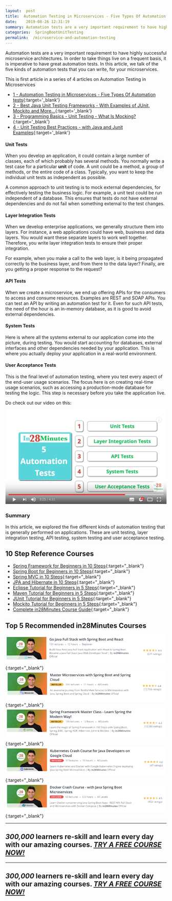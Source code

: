 ```yaml
---
layout:  post
title:  Automation Testing in Microservices - Five Types Of Automation tests
date:    2019-08-26 12:31:19
summary: Automation tests are a very important requirement to have highly successful microservice architectures. In order to take things live on a frequent basis, it is imperative to have great automation tests. In this article, we talk of the five kinds of automation tests that you can write, for your microservices.
categories:  SpringBootUnitTesting
permalink:  /microservice-and-automation-testing
---
```


Automation tests are a very important requirement to have highly successful microservice architectures. In order to take things live on a frequent basis, it is imperative to have great automation tests. In this article, we talk of the five kinds of automation tests that you can write, for your microservices.

This is first article in a series of 4 articles on Automation Testing in Microservices
- [1 - Automation Testing in Microservices - Five Types Of Automation tests](/microservice-and-automation-testing){:target='_blank'}
- [2 - Best Java Unit Testing Frameworks - With Examples of JUnit, Mockito and More...](/java-unit-testing-frameworks-with-examples-junit-mockito){:target='_blank'}
- [3 - Programming Basics - Unit Testing - What Is Mocking?](/programming-basics-introduction-to-mocking-in-unit-tests){:target='_blank'}
- [4 - Unit Testing Best Practices - with Java and Junit Examples](/unit-testing-best-practices-with-java-and-junit-examples){:target='_blank'}

#### Unit Tests

When you develop an application, it could contain a large number of classes, each of which probably has several methods. You normally write a test case for a particular **unit** of code. A unit could be a method, a group of methods, or  the entire code of a class. Typically, you want to keep the individual unit tests as independent as possible. 

A common approach to unit testing is to mock external dependencies, for effectively testing the business logic. For example, a unit test could be run independent of a database. This ensures that tests do not have external dependencies and do not fail when something external to the test changes. 

#### Layer Integration Tests

When we develop enterprise applications, we generally structure them into layers. For instance, a web applications could have  web, business and data layers. You would want these separate layers to work well together. Therefore, you write layer integration tests to ensure their proper integration. 

For example, when you make a call to the web layer, is it being propagated correctly to the business layer, and from there to the data layer? Finally, are you getting a proper response to the request? 

#### API Tests

When we create a microservice, we end up offering APIs for the consumers to access and consume resources. Examples are REST and SOAP APIs. You can test an API by writing an automation test for it. Even for such API tests, the need of the hour is an in-memory database, as it is good to avoid external dependencies.  

#### System Tests

Here is where all the systems external to our application come into the picture, during testing. You would start accounting for databases, external interfaces and other dependencies needed by your application. This is where you actually deploy your application in a real-world environment.  

#### User Acceptance Tests

This is the final level of automation testing, where you test every aspect of the end-user usage scenarios. The focus here is on creating real-time usage scenarios, such as accessing a production-mode database for testing the logic. This step is necessary before you take the application live.

Do check out our video on this:

[![image info](/images/Capture-026-02.png)](https://www.youtube.com/watch?v=kwqH1C76siE)

### Summary

In this article, we explored the five different kinds of automation testing that is generally performed on applications. These are unit testing, layer integration testing, API testing, system testing and user acceptance testing. 


## 10 Step Reference Courses

- [Spring Framework for Beginners in 10 Steps](https://courses.in28minutes.com/p/spring-framework-for-beginners){:target="_blank"}
- [Spring Boot for Beginners in 10 Steps](https://courses.in28minutes.com/p/spring-boot-for-beginners-in-10-steps){:target="_blank"}
- [Spring MVC in 10 Steps](https://www.youtube.com/watch?v=BjNhGaZDr0Y){:target="_blank"}
- [JPA and Hibernate in 10 Steps](https://courses.in28minutes.com/p/jpa-and-hibernate-tutorial-for-beginners-with-spring-boot){:target="_blank"}
- [Eclipse Tutorial for Beginners in 5 Steps](https://courses.in28minutes.com/p/eclipse-tutorial-for-beginners){:target="_blank"}
- [Maven Tutorial for Beginners in 5 Steps](https://courses.in28minutes.com/p/maven-tutorial-for-beginners-in-5-steps){:target="_blank"}
- [JUnit Tutorial for Beginners in 5 Steps](https://courses.in28minutes.com/p/junit-tutorial-for-beginners){:target="_blank"}
- [Mockito Tutorial for Beginners in 5 Steps](https://courses.in28minutes.com/p/mockito-for-beginner-in-5-steps){:target="_blank"}
- [Complete in28Minutes Course Guide](https://courses.in28minutes.com/p/in28minutes-course-guide){:target="_blank"}

## Top 5 Recommended in28Minutes Courses
[![Image](/images/Course-Go-Full-Stack-With-Spring-Boot-and-React.png "Go Full Stack with Spring Boot and React")](https://www.udemy.com/course/full-stack-application-with-spring-boot-and-react/?couponCode=NOVEMBER-2019){:target="_blank"}
[![Image](/images/Course-Master-Microservices-with-Spring-Boot-and-Spring-Cloud.png "Master Microservices with Spring Boot and Spring Cloud")](https://www.udemy.com/course/microservices-with-spring-boot-and-spring-cloud/?couponCode=NOVEMBER-2019){:target="_blank"}
[![Image](/images/Course-Spring-Framework-Master-Class---Beginner-to-Expert.png "Spring Master Class - Beginner to Expert")](https://www.udemy.com/course/spring-tutorial-for-beginners/?couponCode=NOVEMBER-2019){:target="_blank"}
[![Image](/images/Course-KubernetesCrashCourse.png "Kubernetes Crash Course for Java Spring Boot Developers")](https://www.udemy.com/course/kubernetes-crash-course-for-java-developers/?couponCode=NOVEMBER-2019){:target="_blank"}
[![Image](/images/Course-DockerCrashCourseForJavaSpringBootDevelopers.png "Docker Crash Course for Java Spring Boot Developers")](https://www.udemy.com/course/docker-course-with-java-and-spring-boot-for-beginners/?couponCode=NOVEMBER-2019){:target="_blank"}

---
***300,000*** learners re-skill and learn every day with our amazing courses. ***[TRY A FREE COURSE NOW!](https://rebrand.ly/in28minutes-try-free-course)***
---

---
***300,000*** learners re-skill and learn every day with our amazing courses. ***[TRY A FREE COURSE NOW!](https://rebrand.ly/in28minutes-try-free-course)***
---




